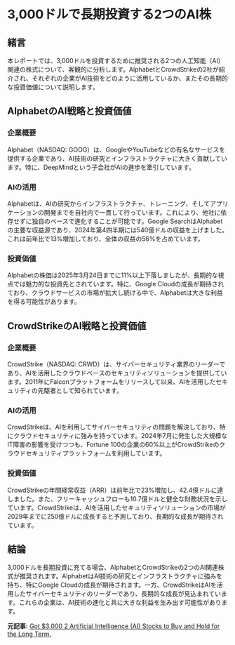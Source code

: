 # 3,000ドルで長期投資する2つのAI株

## 緒言

本レポートでは、3,000ドルを投資するために推奨される2つの人工知能（AI）関連の株式について、客観的に分析します。AlphabetとCrowdStrikeの2社が紹介され、それぞれの企業がAI技術をどのように活用しているか、またその長期的な投資価値について説明します。

## AlphabetのAI戦略と投資価値

### 企業概要

Alphabet（NASDAQ: GOOG）は、GoogleやYouTubeなどの有名なサービスを提供する企業であり、AI技術の研究とインフラストラクチャに大きく貢献しています。特に、DeepMindという子会社がAIの進歩を牽引しています。

### AIの活用

Alphabetは、AIの研究からインフラストラクチャ、トレーニング、そしてアプリケーションの開発までを自社内で一貫して行っています。これにより、他社に依存せずに独自のペースで進化することが可能です。Google SearchはAlphabetの主要な収益源であり、2024年第4四半期には540億ドルの収益を上げました。これは前年比で13%増加しており、全体の収益の56%を占めています。

### 投資価値

Alphabetの株価は2025年3月24日までに11%以上下落しましたが、長期的な視点では魅力的な投資先とされています。特に、Google Cloudの成長が期待されており、クラウドサービスの市場が拡大し続ける中で、Alphabetは大きな利益を得る可能性があります。

## CrowdStrikeのAI戦略と投資価値

### 企業概要

CrowdStrike（NASDAQ: CRWD）は、サイバーセキュリティ業界のリーダーであり、AIを活用したクラウドベースのセキュリティソリューションを提供しています。2011年にFalconプラットフォームをリリースして以来、AIを活用したセキュリティの先駆者として知られています。

### AIの活用

CrowdStrikeは、AIを利用してサイバーセキュリティの問題を解決しており、特にクラウドセキュリティに強みを持っています。2024年7月に発生した大規模なIT障害の影響を受けつつも、Fortune 100の企業の60%以上がCrowdStrikeのクラウドセキュリティプラットフォームを利用しています。

### 投資価値

CrowdStrikeの年間経常収益（ARR）は前年比で23%増加し、42.4億ドルに達しました。また、フリーキャッシュフローも10.7億ドルと健全な財務状況を示しています。CrowdStrikeは、AIを活用したセキュリティソリューションの市場が2029年までに250億ドルに成長すると予測しており、長期的な成長が期待されています。

## 結論

3,000ドルを長期投資に充てる場合、AlphabetとCrowdStrikeの2つのAI関連株式が推奨されます。AlphabetはAI技術の研究とインフラストラクチャに強みを持ち、特にGoogle Cloudの成長が期待されます。一方、CrowdStrikeはAIを活用したサイバーセキュリティのリーダーであり、長期的な成長が見込まれています。これらの企業は、AI技術の進化と共に大きな利益を生み出す可能性があります。

**元記事:** [Got $3,000 2 Artificial Intelligence (AI) Stocks to Buy and Hold for the Long Term.](https://finance.yahoo.com/news/got-3-000-2-artificial-141500162.html)